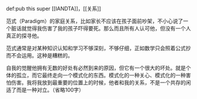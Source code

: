 def:pub this super [[IANDTA]]，[[关系]]

范式（Paradigm）的家庭关系，比如家长不应该在孩子面前吵架，不小心说了一个脏话就觉得我伤害了我的孩子吓得要死。那么而且所有人认可他，但没有一个人真正的探寻他。

范式通常是对某种知识认知和学习不够深刻，不够仔细，正如数学只会照着公式抄而不会运用。这种是糟糕的。

自我的觉醒他拥有无数的好处有必然到来的原因，但它有一个很大的坏处。就是个体的孤立，而它最终走向一个模式化的东西。模式化的一种关心、模式化的一种害怕伤害。我将我放到最重要的位置上的时候，他者和我的关系，不是一个共存的闲适了而是一种对立。（省略100字）